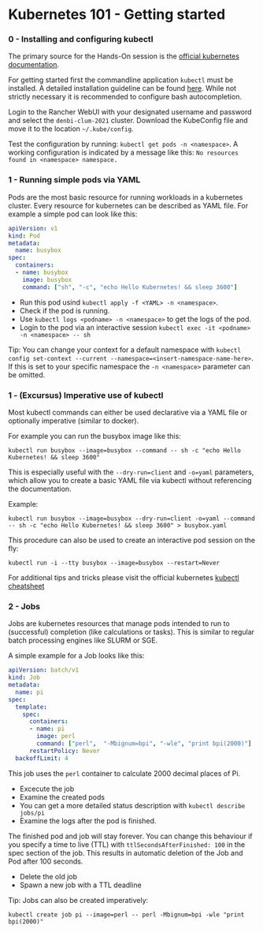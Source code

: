 # Kubernetes 101 - Getting started
 
### 0 - Installing and configuring kubectl
 
The primary source for the Hands-On session is the [official kubernetes documentation](https://kubernetes.io/docs/home/). 
 
For getting started first the commandline application `kubectl` must be installed. A detailed installation guideline can be found [here](https://kubernetes.io/docs/tasks/tools/). While not strictly necessary it is recommended to configure bash autocompletion.
 
Login to the Rancher WebUI with your designated username and password and select the `denbi-clum-2021` cluster. Download the KubeConfig file and move it to the location `~/.kube/config`.
 
Test the configuration by running: `kubectl get pods -n <namespace>`. 
A working configuration is indicated by a message like this: `No resources found in <namespace> namespace.`
 
### 1 - Running simple pods via YAML
 
Pods are the most basic resource for running workloads in a kubernetes cluster.
Every resource for kubernetes can be described as YAML file. For example a simple pod can look like this:
 
```yaml
apiVersion: v1
kind: Pod
metadata:
  name: busybox
spec:
  containers:
  - name: busybox
    image: busybox
    command: ["sh", "-c", "echo Hello Kubernetes! && sleep 3600"]
```
 
- Run this pod usind `kubectl apply -f <YAML> -n <namespace>`.
- Check if the pod is running.
- Use `kubectl logs <podname> -n <namespace>` to get the logs of the pod.
- Login to the pod via an interactive session `kubectl exec -it <podname> -n <namespace> -- sh`

Tip: You can change your context for a default namespace with `kubectl config set-context --current --namespace=<insert-namespace-name-here>`. If this is set to your specific namespace the `-n <namespace>` parameter can be omitted.

### 1 - (Excursus) Imperative use of kubectl

Most kubectl commands can either be used declarative via a YAML file or optionally imperative (similar to docker).

For example you can run the busybox image like this:

`kubectl run busybox --image=busybox --command -- sh -c "echo Hello Kubernetes! && sleep 3600"`

This is especially useful with the `--dry-run=client` and `-o=yaml` parameters, which allow you to create a basic YAML file via kubectl without referencing the documentation.

Example: 

`kubectl run busybox --image=busybox --dry-run=client -o=yaml --command -- sh -c "echo Hello Kubernetes! && sleep 3600" > busybox.yaml`

This procedure can also be used to create an interactive pod session on the fly:

`kubectl run -i --tty busybox --image=busybox --restart=Never`


For additional tips and tricks please visit the official kubernetes [kubectl cheatsheet](https://kubernetes.io/docs/reference/kubectl/cheatsheet/)

### 2 - Jobs

Jobs are kubernetes resources that manage pods intended to run to (successful) completion (like calculations or tasks). This is similar to regular batch processing engines like SLURM or SGE.

A simple example for a Job looks like this:

```yaml
apiVersion: batch/v1
kind: Job
metadata:
  name: pi
spec:
  template:
    spec:
      containers:
      - name: pi
        image: perl
        command: ["perl",  "-Mbignum=bpi", "-wle", "print bpi(2000)"]
      restartPolicy: Never
  backoffLimit: 4
```

This job uses the `perl` container to calculate 2000 decimal places of Pi.

- Excecute the job
- Examine the created pods
- You can get a more detailed status description with `kubectl describe jobs/pi`
- Examine the logs after the pod is finished.

The finished pod and job will stay forever. You can change this behaviour if you specify a time to live (TTL) with `ttlSecondsAfterFinished: 100` in the spec section of the job. This results in automatic deletion of the Job and Pod after 100 seconds.

- Delete the old job
- Spawn a new job with a TTL deadline

Tip: Jobs can also be created imperatively:

`kubectl create job pi --image=perl -- perl -Mbignum=bpi -wle "print bpi(2000)"`


 
 
 
